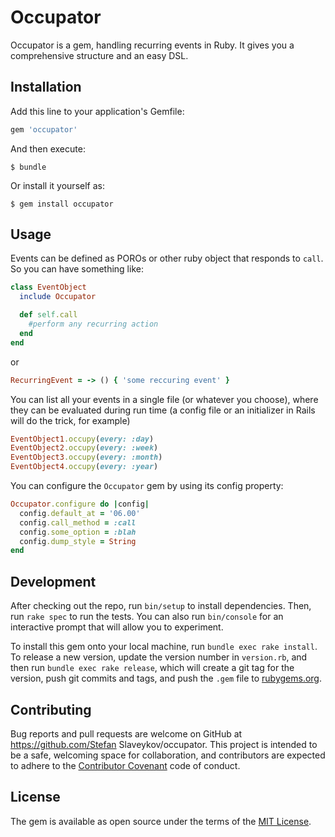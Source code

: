 # Occupator

Occupator is a gem, handling recurring events in Ruby. It gives you a
comprehensive structure and an easy DSL.

## Installation

Add this line to your application's Gemfile:

```ruby
gem 'occupator'
```

And then execute:

    $ bundle

Or install it yourself as:

    $ gem install occupator

## Usage

Events can be defined as POROs or other ruby object that responds to `call`.
So you can have something like:
```ruby
class EventObject
  include Occupator

  def self.call
    #perform any recurring action
  end
end
```
or
```ruby
RecurringEvent = -> () { 'some reccuring event' }
```
You can list all your events in a single file (or whatever you choose),
where they can be evaluated during run time (a config file or an
initializer in Rails will do the trick, for example)

```ruby
EventObject1.occupy(every: :day)
EventObject2.occupy(every: :week)
EventObject3.occupy(every: :month)
EventObject4.occupy(every: :year)
```

You can configure the `Occupator` gem by using its config property:
```ruby
Occupator.configure do |config|
  config.default_at = '06.00'
  config.call_method = :call
  config.some_option = :blah
  config.dump_style = String
end
```
## Development

After checking out the repo, run `bin/setup` to install dependencies. Then, run `rake spec` to run the tests. You can also run `bin/console` for an interactive prompt that will allow you to experiment.

To install this gem onto your local machine, run `bundle exec rake install`. To release a new version, update the version number in `version.rb`, and then run `bundle exec rake release`, which will create a git tag for the version, push git commits and tags, and push the `.gem` file to [rubygems.org](https://rubygems.org).

## Contributing

Bug reports and pull requests are welcome on GitHub at https://github.com/Stefan Slaveykov/occupator. This project is intended to be a safe, welcoming space for collaboration, and contributors are expected to adhere to the [Contributor Covenant](http://contributor-covenant.org) code of conduct.


## License

The gem is available as open source under the terms of the [MIT License](http://opensource.org/licenses/MIT).

